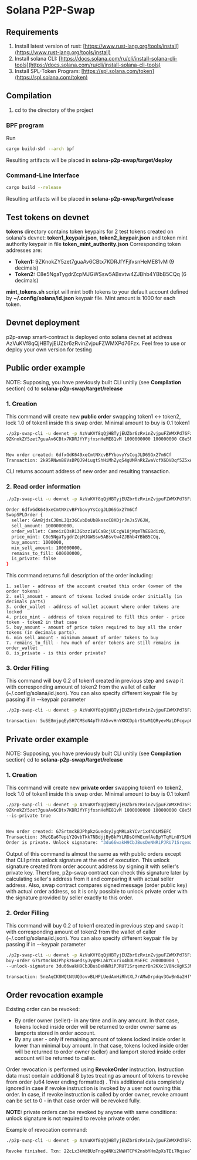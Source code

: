 # Solana P2P-Swap
## Requirements
1. Install latest version of rust: [https://www.rust-lang.org/tools/install](https://www.rust-lang.org/tools/install)
2. Install solana CLI: [https://docs.solana.com/ru/cli/install-solana-cli-tools](https://docs.solana.com/ru/cli/install-solana-cli-tools)
3. Install SPL-Token Program: [https://spl.solana.com/token](https://spl.solana.com/token)

## Compilation
1. cd to the directory of the project
### BPF program
Run
```bash
cargo build-sbf --arch bpf
```
Resulting artifacts will be placed in **solana-p2p-swap/target/deploy**

### Command-Line Interface
```bash
cargo build --release
```
Resulting artifacts will be placed in **solana-p2p-swap/target/release**

## Test tokens on devnet
**tokens** directory contains token keypairs for 2 test tokens created on solana's devnet: **token1_keypair.json**, 
**token2_keypair.json** and token mint authority keypair in file **token_mint_authority.json**
Corresponding token addresses are:
- **Token1:** 9ZKnokZY5zet7guaAv6CBtx7KDRJfYFjfxsnHeME81vM (9 decimals)
- **Token2:** C8e5NgaTygdrZcpMJGWSsw5ABsvtw4ZJBhb4YBbB5CQq (6 decimals)

**mint_tokens.sh** script will mint both tokens to your default account defined by **~/.config/solana/id.json** keypair
file. Mint amount is 1000 for each token.

## Devnet deployment
p2p-swap smart-contract is deployed onto solana devnet at address AzVuKVf8qQjHBTyjEUZbr6zRvinZvjpuFZWMXPd76Fzx. Feel 
free to use or deploy your own version for testing

## Public order example
NOTE: Supposing, you have previously built CLI unitily (see **Compilation** section)
cd to **solana-p2p-swap/target/release**
### 1. Creation
This command will create new **public order** swapping token1 <-> token2, lock 1.0 of token1 inside this swap order. Minimal amount
to buy is 0.1 token1
```bash
./p2p-swap-cli -u devnet -p AzVuKVf8qQjHBTyjEUZbr6zRvinZvjpuFZWMXPd76Fzx create-order \
9ZKnokZY5zet7guaAv6CBtx7KDRJfYFjfxsnHeME81vM 1000000000 100000000 C8e5NgaTygdrZcpMJGWSsw5ABsvtw4ZJBhb4YBbB5CQq 1000000


New order created: 6dfxGdK649xeCmtNXcvBFYbovyYsCogJLD6SGx27m6Cf
Transaction: 2k95RNwnB8VsDPQJ94iugtShHiMhZyqS4gUMRnRkZwaVcfX6DVDqf5Z5xAUBE13ARXdZLq8nxJR6XYCdtUDbLR94
```
CLI returns account address of new order and resulting transaction.

### 2. Read order information
```bash
./p2p-swap-cli -u devnet -p AzVuKVf8qQjHBTyjEUZbr6zRvinZvjpuFZWMXPd76Fzx get-order 6dfxGdK649xeCmtNXcvBFYbovyYsCogJLD6SGx27m6Cf

Order 6dfxGdK649xeCmtNXcvBFYbovyYsCogJLD6SGx27m6Cf
SwapSPLOrder { 
  seller: GAm8jdsCJ8mLJQz36CvbDoUb8ksscC8XDjrJnJs5V6JW, 
  sell_amount: 1000000000, 
  order_wallet: CameizQ3sR13Gbzz1W1CaBcjUCcgW18jWqmThEGBdizQ, 
  price_mint: C8e5NgaTygdrZcpMJGWSsw5ABsvtw4ZJBhb4YBbB5CQq, 
  buy_amount: 1000000, 
  min_sell_amount: 100000000, 
  remains_to_fill: 600000000, 
  is_private: false 
}
```
This command returns full description of the order including:

    1. seller - address of the account created this order (owner of the order tokens)
    2. sell_amount - amount of tokens locked inside order initially (in decimals parts)
    3. order_wallet - address of wallet account where order tokens are locked
    4. price_mint - address of token required to fill this order - price token - token2 in that case
    5. buy_amount - amount of price token required to buy all the order tokens (in decimals parts).
    6. min_sell_amount - minimum amount of order tokens to buy
    7. remains_to_fill - how much of order tokens are still remains in order_wallet
    8. is_private - is this order private?

### 3. Order Filling
This command will buy 0.2 of token1 created in previous step and swap it with corresponding amount of token2 from the
wallet of caller (~/.config/solana/id.json). You can also specify different keypair file by passing if in --keypair parameter
```bash
./p2p-swap-cli -u devnet -p AzVuKVf8qQjHBTyjEUZbr6zRvinZvjpuFZWMXPd76Fzx buy-order 6dfxGdK649xeCmtNXcvBFYbovyYsCogJLD6SGx27m6Cf 200000000

transaction: 5uSE8mjpqEy5H7CMSoN4pThYA5vvHnYKKCDpbrStwM1QRyevMaLDFcgvpCYC8yoSLefzRXM5WPSLYEtbeESfdsH5
```

## Private order example
NOTE: Supposing, you have previously built CLI unitily (see **Compilation** section)
cd to **solana-p2p-swap/target/release**
### 1. Creation
  This command will create new **private order** swapping token1 <-> token2, lock 1.0 of token1 inside this swap order. Minimal amount
  to buy is 0.1 token1
```bash
./p2p-swap-cli -u devnet -p AzVuKVf8qQjHBTyjEUZbr6zRvinZvjpuFZWMXPd76Fzx create-order \
9ZKnokZY5zet7guaAv6CBtx7KDRJfYFjfxsnHeME81vM 1000000000 100000000 C8e5NgaTygdrZcpMJGWSsw5ABsvtw4ZJBhb4YBbB5CQq 1000000 \
--is-private true


New order created: G7SrtmckBJPhpkzGuedsyJyqMRLakYCvrix4hDLM5EFC
Transaction: 3MzGEa6TepiY2QvbTkk7NBdjjByBkPYLRDsQYWEcmfAeBpYTqMLn8YSLWbsWMhYJUv8G5tZ5d1vQXyKSHRvtpE7v
Order is private. Unlock signature: "3du66wakH9CbJBusDeNNRiPJRU71SrqemzrBn2KXc1V8NcXgKSJM5m2H6XrqhjwGDeWdXehxxdRFYqGk1onao7L8"

```
Output of this command is almost the same as with public orders except that CLI prints unlock signature at the end of execution.
This unlock signature created from order account address by signing it with seller's private key. Therefore, p2p-swap contract
can check this signature later by calculating seller's address from it and comparing it with actual seller address. Also,
swap contract compares signed message (order public key) with actual order address, so it is only possible to unlock
private order with the signature provided by seller exactly to this order.

### 2. Order Filling
  This command will buy 0.2 of token1 created in previous step and swap it with corresponding amount of token2 from the
  wallet of caller (~/.config/solana/id.json). You can also specify different keypair file by passing if in --keypair parameter
```bash
./p2p-swap-cli -u devnet -p AzVuKVf8qQjHBTyjEUZbr6zRvinZvjpuFZWMXPd76Fzx \
buy-order G7SrtmckBJPhpkzGuedsyJyqMRLakYCvrix4hDLM5EFC 200000000 \
--unlock-signature 3du66wakH9CbJBusDeNNRiPJRU71SrqemzrBn2KXc1V8NcXgKSJM5m2H6XrqhjwGDeWdXehxxdRFYqGk1onao7L8

transaction: 5neAqCK8WQtNtUQ3ovvBLHPLUedAmHiRhtXL7rAMwDrpdqv3GwBnGa2HfYP43tfizf2fmhwcFFgBsPiNNZu9yVyi
```

## Order revocation example
Existing order can be revoked:
- By order owner (seller)-  in any time and in any amount. In that case, tokens locked inside order will be returned to
order owner same as lamports stored in order account.
- By any user - only if remaining amount of tokens locked inside order is lower than minimal buy amount. In that case,
tokens locked inside order will be returned to order owner (seller) and lamport stored inside order account will be
returned to caller.

Order revocation is performed using **RevokeOrder** instruction. Instruction data must  contain additional 8 
bytes treating as amount of tokens to revoke from order (u64 lower ending formatted) . This additional data completely 
ignored in case if revoke instruction is invoked by a user not owning this order. In case, if revoke instruction is 
called by order owner, revoke amount can be set to 0 - in that case order will be revoked fully.

**NOTE:** private orders can be revoked by anyone with same conditions: unlock signature is not required to revoke 
private order.

Example of revocation command:

```bash
./p2p-swap-cli -u devnet -p AzVuKVf8qQjHBTyjEUZbr6zRvinZvjpuFZWMXPd76Fzx revoke-order 41YkvBHxmnYfWAkmS8FCVq157yZzbqc3uNYd1Xkawife

Revoke finished. Txn: 22cLx3kWdBUzFnqg4NKi2NWHTCPK2nsbYHm2pXsTEi7RqieoTcnJTPtvPkUkppDzjLKS4a7pPpc6LphsigH6XvUo
```